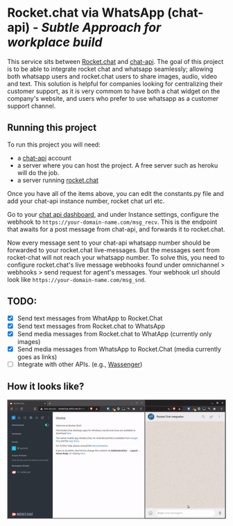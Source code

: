 # Rocket.chat via WhatsApp (chat-api) - <i>Subtle Approach for workplace build</i>

This service sits between [Rocket.chat](rocket.chat) and [chat-api](chat-api.com).
The goal of this project is to be able to integrate rocket chat and whatsapp seamlessly;
allowing both whatsapp users and rocket.chat users to share images, audio, video and text.
This solution is helpful for companies looking for centralizing their customer support, as
it is very commom to have both a chat widget on the company's website, and users who prefer
to use whatsapp as a customer support channel.

## Running this project
To run this project you will need:
- a [chat-api](https://chat-api.com/) account
- a server where you can host the project. A free server such as heroku will do the job.
- a server running [rocket.chat](https://rocket.chat)

Once you have all of the items above, you can edit the constants.py file and add your chat-api
instance number, rocket chat url etc.

Go to your [chat api dashboard](https://app.chat-api.com/dashboard), and under Instance settings,
configure the webhook to ```https://your-domain-name.com/msg_recv```. This is the endpoint that 
awaits for a post message from chat-api, and forwards it to rocket.chat.

Now every message sent to your chat-api whatsapp number should be
forwarded to your rocket.chat live-messages. But the messages sent from rocket-chat will not 
reach your whatsapp number. To solve this, you need to configure rocket.chat's live message
webhooks found under omnichannel > webhooks > send request for agent's messages. 
Your webhook url should look like ```https://your-domain-name.com/msg_snd```.

## TODO:
- [x] Send text messages from WhatApp to Rocket.Chat
- [x] Send text messages from Rocket.chat to WhatsApp
- [x] Send media messages from Rocket.chat to WhatApp (currently only images)
- [x] Send media messages from WhatsApp to Rocket.Chat (media currently goes as links)
- [ ] Integrate with other APIs. (e.g., [Wassenger](https://www.wassenger.com/))

## How it looks like?

![](media/demo.gif)

